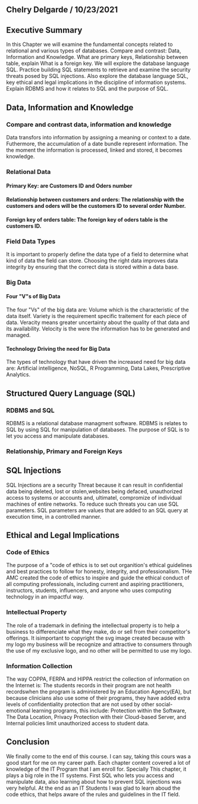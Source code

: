 ## Chelry Delgarde / 10/23/2021

## Executive Summary
In this Chapter we will examine the fundamental concepts related to relational and various types of databases. 
Compare and contrast: Data, Information and Knowledge. What are primary keys, Relationship between table,
explain What is a foreign key. We will explore the database language SQL. Practice building SQL statements to retrieve and examine the security 
threats posed by SQL injections. Also explore the database language SQL, key ethical and legal implications in the discipline 
of information systems. Explain RDBMS and how it relates to SQL and the purpose of SQL. 

## Data, Information and Knowledge
### Compare and contrast data, information and knowledge
Data transfors into information by assigning a meaning or context to a date. Futhermore, the accumulation of a date bundle represent information. 
The the moment the information is processed, linked and stored, it becomes knowledge.

### Relational Data
#### Primary Key: are Customers ID and Oders number
#### Relationship between customers and orders: The relationship with the customers and oders will be the customers ID to several order Number.
#### Foreign key of orders table: The foreign key of oders table is the customers ID.
### Field Data Types
It is important to properly define the data type of a field to determine what kind of data the field can store. Choosing the right data improves
data integrity by ensuring that the correct data is stored within a data base.

### Big Data
#### Four "V"s of Big Data
The four "Vs" of the big data are: Volume which is the characteristic of the data itself. Variety is the requirement specific traitement for each piece of data.
Veracity means greater uncertainty about the quality of that data and its availability. Velocity is the were the information has to be generated and managed.
#### Technology Driving the need for Big Data
The types of technology that have driven the increased need for big data are: Artificial intelligence, NoSQL, R Programming, Data Lakes, Prescriptive  Analytics.

## Structured Query Language (SQL) 
### RDBMS and SQL
RDBMS is a relational database managment software. RDBMS is relates to SQL by using SQL for manipulation of databases. The purpose of SQL is to let you access and manipulate databases.
### Relationship, Primary and Foreign Keys

## SQL Injections
SQL Injections are a security Threat because it can result in confidential data being deleted, lost or stolen,websites being defaced,
unauthorized access to systems or accounts and, ultimatel, compromize of individual machines of entire networks.
To reduce such threats you can use SQL parameters. SQL parameters are values that are added to an SQL query at execution time, in a controlled manner.

## Ethical and Legal Implications
### Code of Ethics
The purpose of a "code of ethics is to set out organition's ethical guidelines and best practices to follow for honesty, integrity, and professionalism.
THe AMC created the code of ethics to inspire and guide the ethical conduct of all computing professionals, including current and aspiring practitioners, instructors, students, influencers, and anyone who uses computing technology in an impactful way.
### Intellectual Property
 The role of a trademark in defining the intellectual property is to help a business to differenciate what they make, do or sell from their competitor's offerings.
 It isimportant to copyright the svg image created because with my logo my business will  be recognize and attractive to consumers through the use of my exclusive logo, and no other will be permitted to use my logo. 
### Information Collection
The way COPPA, FERPA and HIPPA restrict the collection of information on the Internet is: The students records in their program are not health recordswhen the program is administered by an Education Agency(EA), but because clinicians also use some of their programs, they have added extra levels of confidentiality protection that are not used by other social-emotional learning programs, this include: Protection within the Software, The Data Location, Privacy Protection with their Cloud-based Server, and Internal policies limit unauthorized access to student data.

## Conclusion
We finally come to the end of this course. I can say, taking this cours was a good start for me on my career path.
Each chapter content covered a lot of knowledge of the IT Program that I am enroll for. Specially This chapter, 
it plays  a big role in the IT systems. First SQL who lets you access and manipulate data, also learning about how to prevent SQL injections
was very helpful. At the end as an IT Students I was glad to learn aboud the code ethics, that helps aware of the rules and guidelines in the IT field.
